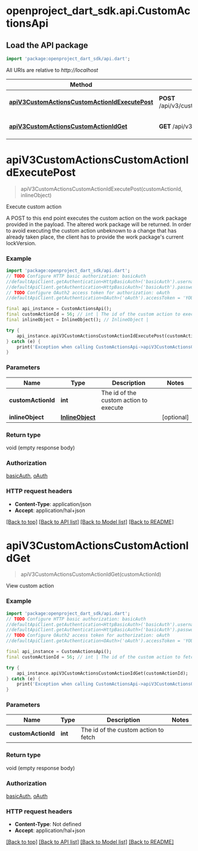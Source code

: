 # openproject_dart_sdk.api.CustomActionsApi

## Load the API package
```dart
import 'package:openproject_dart_sdk/api.dart';
```

All URIs are relative to *http://localhost*

Method | HTTP request | Description
------------- | ------------- | -------------
[**apiV3CustomActionsCustomActionIdExecutePost**](CustomActionsApi.md#apiv3customactionscustomactionidexecutepost) | **POST** /api/v3/custom_actions/{custom_action_id}/execute | Execute custom action
[**apiV3CustomActionsCustomActionIdGet**](CustomActionsApi.md#apiv3customactionscustomactionidget) | **GET** /api/v3/custom_actions/{custom_action_id} | View custom action


# **apiV3CustomActionsCustomActionIdExecutePost**
> apiV3CustomActionsCustomActionIdExecutePost(customActionId, inlineObject)

Execute custom action

A POST to this end point executes the custom action on the work package provided in the payload. The altered work package will be returned. In order to avoid executing  the custom action unbeknown to a change that has already taken place, the client has to provide the work package's current lockVersion.

### Example 
```dart
import 'package:openproject_dart_sdk/api.dart';
// TODO Configure HTTP basic authorization: basicAuth
//defaultApiClient.getAuthentication<HttpBasicAuth>('basicAuth').username = 'YOUR_USERNAME'
//defaultApiClient.getAuthentication<HttpBasicAuth>('basicAuth').password = 'YOUR_PASSWORD';
// TODO Configure OAuth2 access token for authorization: oAuth
//defaultApiClient.getAuthentication<OAuth>('oAuth').accessToken = 'YOUR_ACCESS_TOKEN';

final api_instance = CustomActionsApi();
final customActionId = 56; // int | The id of the custom action to execute
final inlineObject = InlineObject(); // InlineObject | 

try { 
    api_instance.apiV3CustomActionsCustomActionIdExecutePost(customActionId, inlineObject);
} catch (e) {
    print('Exception when calling CustomActionsApi->apiV3CustomActionsCustomActionIdExecutePost: $e\n');
}
```

### Parameters

Name | Type | Description  | Notes
------------- | ------------- | ------------- | -------------
 **customActionId** | **int**| The id of the custom action to execute | 
 **inlineObject** | [**InlineObject**](InlineObject.md)|  | [optional] 

### Return type

void (empty response body)

### Authorization

[basicAuth](../README.md#basicAuth), [oAuth](../README.md#oAuth)

### HTTP request headers

 - **Content-Type**: application/json
 - **Accept**: application/hal+json

[[Back to top]](#) [[Back to API list]](../README.md#documentation-for-api-endpoints) [[Back to Model list]](../README.md#documentation-for-models) [[Back to README]](../README.md)

# **apiV3CustomActionsCustomActionIdGet**
> apiV3CustomActionsCustomActionIdGet(customActionId)

View custom action

### Example 
```dart
import 'package:openproject_dart_sdk/api.dart';
// TODO Configure HTTP basic authorization: basicAuth
//defaultApiClient.getAuthentication<HttpBasicAuth>('basicAuth').username = 'YOUR_USERNAME'
//defaultApiClient.getAuthentication<HttpBasicAuth>('basicAuth').password = 'YOUR_PASSWORD';
// TODO Configure OAuth2 access token for authorization: oAuth
//defaultApiClient.getAuthentication<OAuth>('oAuth').accessToken = 'YOUR_ACCESS_TOKEN';

final api_instance = CustomActionsApi();
final customActionId = 56; // int | The id of the custom action to fetch

try { 
    api_instance.apiV3CustomActionsCustomActionIdGet(customActionId);
} catch (e) {
    print('Exception when calling CustomActionsApi->apiV3CustomActionsCustomActionIdGet: $e\n');
}
```

### Parameters

Name | Type | Description  | Notes
------------- | ------------- | ------------- | -------------
 **customActionId** | **int**| The id of the custom action to fetch | 

### Return type

void (empty response body)

### Authorization

[basicAuth](../README.md#basicAuth), [oAuth](../README.md#oAuth)

### HTTP request headers

 - **Content-Type**: Not defined
 - **Accept**: application/hal+json

[[Back to top]](#) [[Back to API list]](../README.md#documentation-for-api-endpoints) [[Back to Model list]](../README.md#documentation-for-models) [[Back to README]](../README.md)

